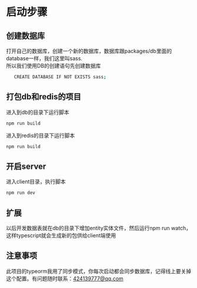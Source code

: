 # 启动步骤
## 创建数据库
打开自己的数据库，创建一个新的数据库，数据库跟packages/db里面的database一样，我们这里叫sass.  
所以我们使用DB的创建语句先创建数据库
```bash
   CREATE DATABASE IF NOT EXISTS sass;
```
## 打包db和redis的项目
进入到db的目录下运行脚本
```bash
npm run build
```
进入到redis的目录下运行脚本
```bash
npm run build
```
## 开启server
进入client目录，执行脚本
```bash
npm run dev
```

## 扩展
以后开发数据表就在db的目录下增加entity实体文件，然后运行npm run watch，这样typescript就会生成新的包供给client端使用

## 注意事项
此项目的typeorm我用了同步模式，你每次启动都会同步数据库，记得线上要关掉这个配置。有问题随时联系：424139777@qq.com